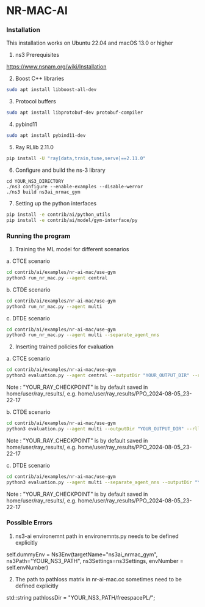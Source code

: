 # NR-MAC-AI

### Installation

This installation works on Ubuntu 22.04 and macOS 13.0 or higher

1. ns3 Prerequisites

https://www.nsnam.org/wiki/Installation

2. Boost C++ libraries

```bash
sudo apt install libboost-all-dev
```

3. Protocol buffers

```bash
sudo apt install libprotobuf-dev protobuf-compiler
```

4. pybind11

```bash
sudo apt install pybind11-dev
```

5. Ray RLlib 2.11.0

```bash
pip install -U "ray[data,train,tune,serve]==2.11.0"
```

6. Configure and build the ns-3 library

```shell
cd YOUR_NS3_DIRECTORY
./ns3 configure --enable-examples --disable-werror
./ns3 build ns3ai_nrmac_gym
```

7. Setting up the python interfaces

```bash
pip install -e contrib/ai/python_utils
pip install -e contrib/ai/model/gym-interface/py
```

### Running the program

1. Training the ML model for different scenarios

a. CTCE scenario

```bash
cd contrib/ai/examples/nr-ai-mac/use-gym
python3 run_nr_mac.py --agent central
```

b. CTDE scenario

```bash
cd contrib/ai/examples/nr-ai-mac/use-gym
python3 run_nr_mac.py --agent multi
```

c. DTDE scenario

```bash
cd contrib/ai/examples/nr-ai-mac/use-gym
python3 run_nr_mac.py --agent multi --separate_agent_nns
```

2. Inserting trained policies for evaluation 

a. CTCE scenario

```bash
cd contrib/ai/examples/nr-ai-mac/use-gym
python3 evaluation.py --agent central --outputDir "YOUR_OUTPUT_DIR" --rllibDir "YOUR_RAY_CHECKPOINT"
```

Note : "YOUR_RAY_CHECKPOINT" is by default saved in home/user/ray_results/, e.g. home/user/ray_results/PPO_2024-08-05_23-22-17

b. CTDE scenario

```bash
cd contrib/ai/examples/nr-ai-mac/use-gym
python3 evaluation.py --agent multi --outputDir "YOUR_OUTPUT_DIR" --rllibDir "YOUR_RAY_CHECKPOINT"
```

Note : "YOUR_RAY_CHECKPOINT" is by default saved in home/user/ray_results/, e.g. home/user/ray_results/PPO_2024-08-05_23-22-17

c. DTDE scenario

```bash
cd contrib/ai/examples/nr-ai-mac/use-gym
python3 evaluation.py --agent multi --separate_agent_nns --outputDir "YOUR_OUTPUT_DIR" --rllibDir "YOUR_RAY_CHECKPOINT"
```

Note : "YOUR_RAY_CHECKPOINT" is by default saved in home/user/ray_results/, e.g. home/user/ray_results/PPO_2024-08-05_23-22-17

### Possible Errors

1. ns3-ai environemnt path in environemnts.py needs to be defined explicitly

self.dummyEnv = Ns3Env(targetName="ns3ai_nrmac_gym",
            ns3Path="YOUR_NS3_PATH", ns3Settings=ns3Settings, envNumber = self.envNumber)
            
2. The path to pathloss matrix in nr-ai-mac.cc sometimes need to be defined explicitly

std::string pathlossDir = "YOUR_NS3_PATH/freespacePL/";


